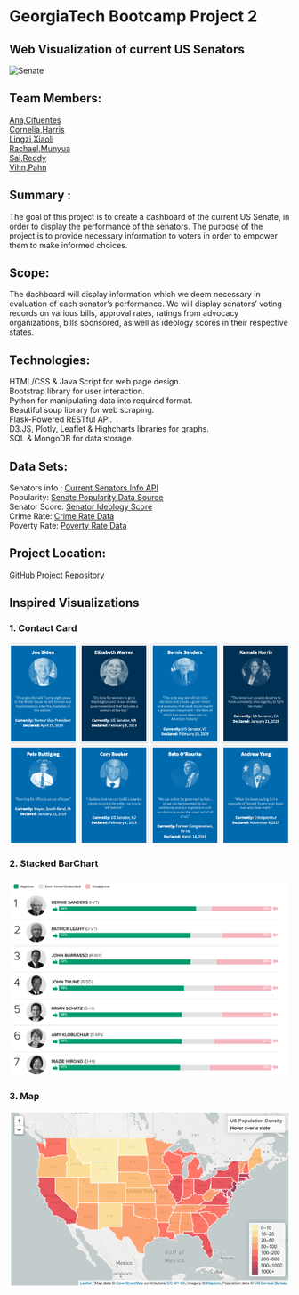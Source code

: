 
# GeorgiaTech Bootcamp Project 2 

## Web Visualization of current US Senators

![Senate](https://upload.wikimedia.org/wikipedia/commons/thumb/e/e1/Capitol_at_night_7_%28Washington%29_%2844519231474%29.jpg/800px-Capitol_at_night_7_%28Washington%29_%2844519231474%29.jpg "Logo Title Text 1")


## Team Members: 
[Ana,Cifuentes](https://www.linkedin.com/in/anacifuentesco/?locale=en_US) <br />
[Cornelia,Harris](http://www.linkedin.com/in/corneliaharris) <br />
[Lingzi,Xiaoli](https://www.linkedin.com/in/lingzi-xiaoli-27b87174) <br />
[Rachael,Munyua](http://www.linkedin.com/in/rachael-munyua) <br />
[Sai,Reddy](https://www.linkedin.com/in/saipraneeth1/) <br />
[Vihn,Pahn](https://github.com/vn0707/) <br />


## Summary : 
The goal of this project is to create a dashboard of the current US Senate, in order to display the performance of the senators. The purpose of the project is to provide necessary information to voters in order to empower them to make informed choices.


## Scope: 
The dashboard will display information which we deem necessary in evaluation of each senator’s performance. We will display senators’ voting records on various bills, approval rates, ratings from advocacy organizations, bills sponsored, as well as ideology scores in their respective states.

## Technologies:
HTML/CSS & Java Script for web page design. <br />
Bootstrap library for user interaction. <br />
Python for manipulating data into required format. <br />
Beautiful soup library for web scraping. <br />
Flask-Powered RESTful API. <br />
D3.JS, Plotly, Leaflet & Highcharts libraries for graphs. <br />
SQL & MongoDB for data storage. <br />

## Data Sets:
Senators info : [Current Senators Info API](https://www.govtrack.us/api/v2/role?current=true&role_type=senator) <br />
Popularity: [Senate Popularity Data Source](https://morningconsult.com/2019/01/10/americas-most-and-least-popular-senators-q4-2018-2/) <br />
Senator Score: [Senator Ideology Score](https://www.govtrack.us/congress/members/report-cards/2019/senate/ideology) <br />
Crime Rate: [Crime Rate Data](https://worldpopulationreview.com/state-rankings/crime-rate-by-state)<br />
Poverty Rate: [Poverty Rate Data](https://worldpopulationreview.com/state-rankings/poverty-rate-by-state)<br />

## Project Location:  
[GitHub Project Repository](https://github.com/sai-praneeth-reddy/GT_US_Senate.git)


## Inspired Visualizations


### 1. Contact Card

![Contact Card](Images/Image1.png)


### 2. Stacked BarChart

![Barchart](Images/Image2.png)

### 3. Map

![map](Images/Image3.png)







































